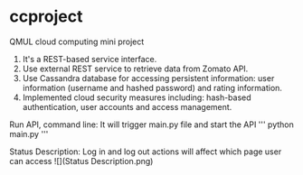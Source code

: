 # ccproject
QMUL cloud computing mini project


1. It's a REST-based service interface.
2. Use external REST service to retrieve data from Zomato API.
3. Use Cassandra database for accessing persistent information: user information (username and hashed password) and rating information.
4. Implemented cloud security measures including: hash-based authentication, user accounts and access management.


Run API, command line:
It will trigger main.py file and start the API
'''
python main.py
'''

Status Description:
Log in and log out actions will affect which page user can access
![](Status Description.png)

